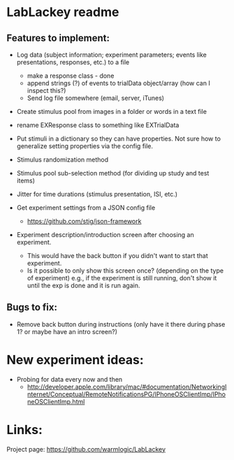 LabLackey readme
====

Features to implement:
----

- Log data (subject information; experiment parameters; events like presentations, responses, etc.) to a file
  - make a response class - done
  - append strings (?) of events to trialData object/array (how can I inspect this?)
  - Send log file somewhere (email, server, iTunes)

- Create stimulus pool from images in a folder or words in a text file

- rename EXResponse class to something like EXTrialData

- Put stimuli in a dictionary so they can have properties. Not sure how to generalize setting properties via the config file.

- Stimulus randomization method

- Stimulus pool sub-selection method (for dividing up study and test items)

- Jitter for time durations (stimulus presentation, ISI, etc.)

- Get experiment settings from a JSON config file
  - https://github.com/stig/json-framework

- Experiment description/introduction screen after choosing an experiment.
  - This would have the back button if you didn't want to start that experiment.
  - Is it possible to only show this screen once? (depending on the type of experiment) e.g., if the experiment is still running, don't show it until the exp is done and it is run again.

Bugs to fix:
----

- Remove back button during instructions (only have it there during phase 1? or maybe have an intro screen?)


New experiment ideas:
====

- Probing for data every now and then
  - http://developer.apple.com/library/mac/#documentation/NetworkingInternet/Conceptual/RemoteNotificationsPG/IPhoneOSClientImp/IPhoneOSClientImp.html

Links:
====

Project page: https://github.com/warmlogic/LabLackey
